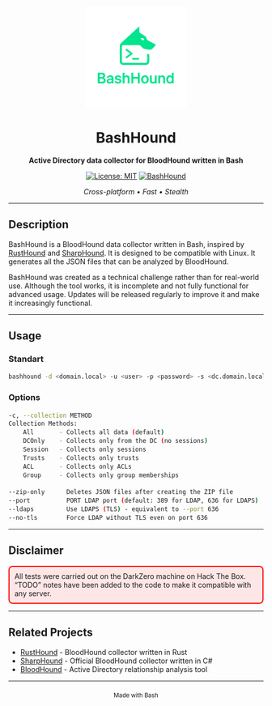 <div align="center">
  <img src="./img/bashhoundlogo.png" alt="BashHound Logo" width="200"/>
  
  # BashHound

  **Active Directory data collector for BloodHound written in Bash**

  [![License: MIT](https://img.shields.io/badge/License-MIT-yellow.svg)](https://opensource.org/licenses/MIT)
  [![BashHound](https://img.shields.io/badge/Tool-BashHound-00E68E.svg)](https://github.com/0xbbuddha/BashHound)


  *Cross-platform • Fast • Stealth*

</div>

---

## Description

BashHound is a BloodHound data collector written in Bash, inspired by [RustHound](https://github.com/NH-RED-TEAM/RustHound) and [SharpHound](https://github.com/SpecterOps/SharpHound). It is designed to be compatible with Linux. It generates all the JSON files that can be analyzed by BloodHound.

BashHound was created as a technical challenge rather than for real-world use. Although the tool works, it is incomplete and not fully functional for advanced usage. Updates will be released regularly to improve it and make it increasingly functional.

---

## Usage

### Standart
```bash
bashhound -d <domain.local> -u <user> -p <password> -s <dc.domain.local> 
```

### Options
```bash
-c, --collection METHOD
Collection Methods:
    All       - Collects all data (default)
    DCOnly    - Collects only from the DC (no sessions)
    Session   - Collects only sessions
    Trusts    - Collects only trusts
    ACL       - Collects only ACLs
    Group     - Collects only group memberships

--zip-only      Deletes JSON files after creating the ZIP file
--port          PORT LDAP port (default: 389 for LDAP, 636 for LDAPS)
--ldaps         Use LDAPS (TLS) - equivalent to --port 636
--no-tls        Force LDAP without TLS even on port 636
```

---

## Disclaimer

<div style="border: 2px solid red; background-color: #ffe6e6; padding: 10px; border-radius: 8px;">
  All tests were carried out on the DarkZero machine on Hack The Box. “TODO” notes have been added to the code to make it compatible with any server.
</div>

---

## Related Projects

- [RustHound](https://github.com/NH-RED-TEAM/RustHound) - BloodHound collector written in Rust
- [SharpHound](https://github.com/SpecterOps/SharpHound) - Official BloodHound collector written in C#
- [BloodHound](https://github.com/BloodHoundAD/BloodHound) - Active Directory relationship analysis tool

---

<div align="center">
  <sub>Made with Bash</sub>
</div>

